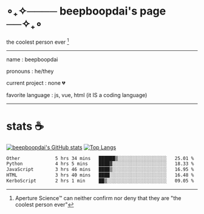 # ∘₊✧──── beepboopdai's page ──✧₊∘
the coolest person ever [^1]

---

name
: beepboopdai

pronouns
: he/they

current project
: none 💔

favorite language
: js, vue, html (it IS a coding language)

---

# stats ☕

[![beepboopdai's GitHub stats](https://github-readme-stats.vercel.app/api?username=beepboopdai&theme=dracula&bg_color=00000000&hide_border=true)](https://github.com/anuraghazra/github-readme-stats) [![Top Langs](https://github-readme-stats.vercel.app/api/top-langs/?username=beepboopdai&theme=dracula&bg_color=00000000&hide_border=true&layout=donut)](https://github.com/anuraghazra/github-readme-stats) 

<!--START_SECTION:waka-->

```txt
Other             5 hrs 34 mins   ██████▒░░░░░░░░░░░░░░░░░░   25.01 %
Python            4 hrs 5 mins    ████▓░░░░░░░░░░░░░░░░░░░░   18.33 %
JavaScript        3 hrs 46 mins   ████▒░░░░░░░░░░░░░░░░░░░░   16.95 %
HTML              3 hrs 40 mins   ████░░░░░░░░░░░░░░░░░░░░░   16.48 %
KerboScript       2 hrs 1 min     ██▒░░░░░░░░░░░░░░░░░░░░░░   09.05 %
```

<!--END_SECTION:waka-->







[^1]: Aperture Science™ can neither confirm nor deny that they are "the coolest person ever"
